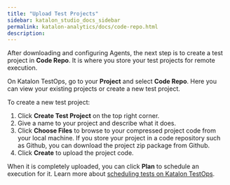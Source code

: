 ```yaml
---
title: "Upload Test Projects" 
sidebar: katalon_studio_docs_sidebar
permalink: katalon-analytics/docs/code-repo.html 
description: 
---
```

After downloading and configuring Agents, the next step is to create a test project in **Code Repo**. It is where you store your test projects for remote execution.

On Katalon TestOps, go to your **Project** and select **Code Repo**. Here you can view your existing projects or create a new test project.

To create a new test project:

1. Click **Create Test Project** on the top right corner.
2. Give a name to your project and describe what it does.
3. Click **Choose Files** to browse to your compressed project code from your local machine. If you store your project in a code repository such as Github, you can download the project zip package from Github.
4. Click **Create** to upload the project code.

When it is completely uploaded, you can click **Plan** to schedule an execution for it. Learn more about [scheduling tests on Katalon TestOps](https://docs.katalon.com/katalon-analytics/docs/kt-scheduler.html).
